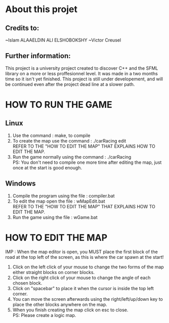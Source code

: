 # About this projet
## Credits to:
~Islam ALAAELDIN ALI ELSHOBOKSHY
~Victor Creusel
## Further information:
This project is a university project created to discover C++ and the SFML library on a more or less proffesionnel level. It was made in a two months time so it isn't yet finished.
This project is still under developement, and will be continued even after the project dead line at a slower path.

# HOW TO RUN THE GAME 
## Linux
1) Use the command : make, to compile<br />
2) To create the map use the command : ./carRacing edit<br />
REFER TO THE "HOW TO EDIT THE MAP" THAT EXPLAINS HOW TO EDIT THE MAP.<br />
3) Run the game normally using the command : ./carRacing<br />
PS: You don't need to compile one more time after editing the map, just once at the start is good enough.<br />

## Windows 
1) Compile the program using the file : compiler.bat<br />
2) To edit the map open the file : wMapEdit.bat<br />
REFER TO THE "HOW TO EDIT THE MAP" THAT EXPLAINS HOW TO EDIT THE MAP.<br />
3) Run the game using the file : wGame.bat<br />

# HOW TO EDIT THE MAP
IMP : When the map editor is open, you MUST place the first block of the road at the top left of the screen, as this is where the car spawn at the start!<br />
1) Click on the left click of your mouse to change the two forms of the map either straight blocks on corner blocks.<br />
2) Click on the right click of your mouse to change the angle of each chosen block.<br />
3) Click on "spacebar" to place it when the cursor is inside the top left corner.<br />
4) You can move the screen afterwards using the right/left/up/down key to place the other blocks anywhere on the map.<br />
5) When you finish creating the map click on esc to close.<br />
PS: Please create a logic map.<br />
